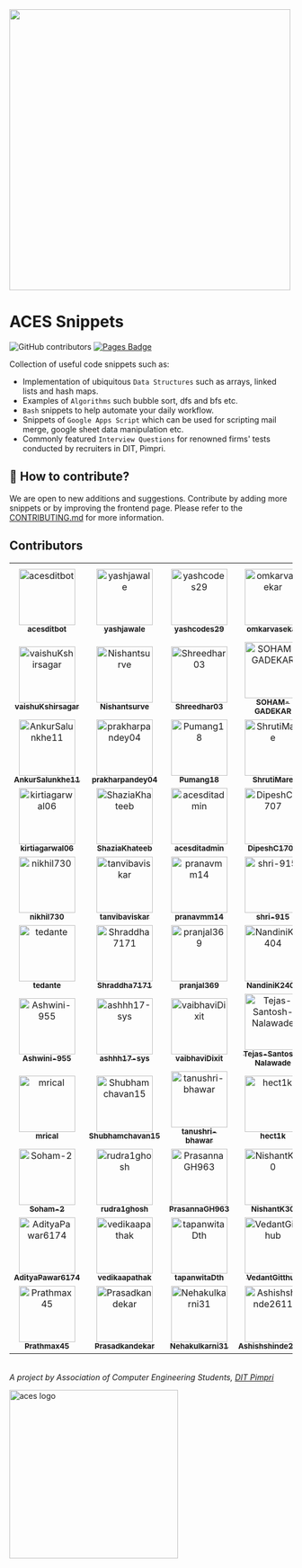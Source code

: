 <img src="static/logo.png" width=500>

# ACES Snippets

![GitHub contributors](https://img.shields.io/github/contributors/acesdit/snippets)
[![Pages Badge](https://img.shields.io/badge/View%20Website-aces.github.io/snippets-8A2BE2)](https://acesdit.github.io/snippets/)

Collection of useful code snippets such as:
- Implementation of ubiquitous ```Data Structures``` such as arrays, linked lists and hash maps.
- Examples of ```Algorithms``` such bubble sort, dfs and bfs etc.
- ```Bash``` snippets to help automate your daily workflow.
- Snippets of ```Google Apps Script``` which can be used for scripting mail merge, google sheet data manipulation etc.
- Commonly featured ```Interview Questions``` for renowned firms' tests conducted by recruiters in DIT, Pimpri.


## 🙋 How to contribute?

We are open to new additions and suggestions. Contribute by adding more snippets or by improving the frontend page. Please refer to the [CONTRIBUTING.md](CONTRIBUTING.md) for more information.

## Contributors

<!-- readme: collaborators,contributors -start -->
<table>
<tr>
    <td align="center">
        <a href="https://github.com/acesditbot">
            <img src="https://avatars.githubusercontent.com/u/147253511?v=4" width="100;" alt="acesditbot"/>
            <br />
            <sub><b>acesditbot</b></sub>
        </a>
    </td>
    <td align="center">
        <a href="https://github.com/yashjawale">
            <img src="https://avatars.githubusercontent.com/u/63059729?v=4" width="100;" alt="yashjawale"/>
            <br />
            <sub><b>yashjawale</b></sub>
        </a>
    </td>
    <td align="center">
        <a href="https://github.com/yashcodes29">
            <img src="https://avatars.githubusercontent.com/u/155977149?v=4" width="100;" alt="yashcodes29"/>
            <br />
            <sub><b>yashcodes29</b></sub>
        </a>
    </td>
    <td align="center">
        <a href="https://github.com/omkarvasekar">
            <img src="https://avatars.githubusercontent.com/u/125749197?v=4" width="100;" alt="omkarvasekar"/>
            <br />
            <sub><b>omkarvasekar</b></sub>
        </a>
    </td>
    <td align="center">
        <a href="https://github.com/sahil-s-246">
            <img src="https://avatars.githubusercontent.com/u/97866494?v=4" width="100;" alt="sahil-s-246"/>
            <br />
            <sub><b>sahil-s-246</b></sub>
        </a>
    </td>
    <td align="center">
        <a href="https://github.com/Atharva-Morankar-09">
            <img src="https://avatars.githubusercontent.com/u/90545519?v=4" width="100;" alt="Atharva-Morankar-09"/>
            <br />
            <sub><b>Atharva-Morankar-09</b></sub>
        </a>
    </td></tr>
<tr>
    <td align="center">
        <a href="https://github.com/vaishuKshirsagar">
            <img src="https://avatars.githubusercontent.com/u/88662275?v=4" width="100;" alt="vaishuKshirsagar"/>
            <br />
            <sub><b>vaishuKshirsagar</b></sub>
        </a>
    </td>
    <td align="center">
        <a href="https://github.com/Nishantsurve">
            <img src="https://avatars.githubusercontent.com/u/104264099?v=4" width="100;" alt="Nishantsurve"/>
            <br />
            <sub><b>Nishantsurve</b></sub>
        </a>
    </td>
    <td align="center">
        <a href="https://github.com/Shreedhar03">
            <img src="https://avatars.githubusercontent.com/u/114936376?v=4" width="100;" alt="Shreedhar03"/>
            <br />
            <sub><b>Shreedhar03</b></sub>
        </a>
    </td>
    <td align="center">
        <a href="https://github.com/SOHAM-GADEKAR">
            <img src="https://avatars.githubusercontent.com/u/178985550?v=4" width="100;" alt="SOHAM-GADEKAR"/>
            <br />
            <sub><b>SOHAM-GADEKAR</b></sub>
        </a>
    </td>
    <td align="center">
        <a href="https://github.com/atharvaparab9160">
            <img src="https://avatars.githubusercontent.com/u/116532157?v=4" width="100;" alt="atharvaparab9160"/>
            <br />
            <sub><b>atharvaparab9160</b></sub>
        </a>
    </td>
    <td align="center">
        <a href="https://github.com/ivahbavi">
            <img src="https://avatars.githubusercontent.com/u/143157340?v=4" width="100;" alt="ivahbavi"/>
            <br />
            <sub><b>ivahbavi</b></sub>
        </a>
    </td></tr>
<tr>
    <td align="center">
        <a href="https://github.com/AnkurSalunkhe11">
            <img src="https://avatars.githubusercontent.com/u/110984132?v=4" width="100;" alt="AnkurSalunkhe11"/>
            <br />
            <sub><b>AnkurSalunkhe11</b></sub>
        </a>
    </td>
    <td align="center">
        <a href="https://github.com/prakharpandey04">
            <img src="https://avatars.githubusercontent.com/u/95423165?v=4" width="100;" alt="prakharpandey04"/>
            <br />
            <sub><b>prakharpandey04</b></sub>
        </a>
    </td>
    <td align="center">
        <a href="https://github.com/Pumang18">
            <img src="https://avatars.githubusercontent.com/u/112180951?v=4" width="100;" alt="Pumang18"/>
            <br />
            <sub><b>Pumang18</b></sub>
        </a>
    </td>
    <td align="center">
        <a href="https://github.com/ShrutiMare">
            <img src="https://avatars.githubusercontent.com/u/134821909?v=4" width="100;" alt="ShrutiMare"/>
            <br />
            <sub><b>ShrutiMare</b></sub>
        </a>
    </td>
    <td align="center">
        <a href="https://github.com/anishashinde2507">
            <img src="https://avatars.githubusercontent.com/u/124612206?v=4" width="100;" alt="anishashinde2507"/>
            <br />
            <sub><b>anishashinde2507</b></sub>
        </a>
    </td>
    <td align="center">
        <a href="https://github.com/PratKakade">
            <img src="https://avatars.githubusercontent.com/u/101464490?v=4" width="100;" alt="PratKakade"/>
            <br />
            <sub><b>PratKakade</b></sub>
        </a>
    </td></tr>
<tr>
    <td align="center">
        <a href="https://github.com/kirtiagarwal06">
            <img src="https://avatars.githubusercontent.com/u/131999976?v=4" width="100;" alt="kirtiagarwal06"/>
            <br />
            <sub><b>kirtiagarwal06</b></sub>
        </a>
    </td>
    <td align="center">
        <a href="https://github.com/ShaziaKhateeb">
            <img src="https://avatars.githubusercontent.com/u/147310301?v=4" width="100;" alt="ShaziaKhateeb"/>
            <br />
            <sub><b>ShaziaKhateeb</b></sub>
        </a>
    </td>
    <td align="center">
        <a href="https://github.com/acesditadmin">
            <img src="https://avatars.githubusercontent.com/u/90958832?v=4" width="100;" alt="acesditadmin"/>
            <br />
            <sub><b>acesditadmin</b></sub>
        </a>
    </td>
    <td align="center">
        <a href="https://github.com/DipeshC1707">
            <img src="https://avatars.githubusercontent.com/u/112754484?v=4" width="100;" alt="DipeshC1707"/>
            <br />
            <sub><b>DipeshC1707</b></sub>
        </a>
    </td>
    <td align="center">
        <a href="https://github.com/JV-2701">
            <img src="https://avatars.githubusercontent.com/u/120125232?v=4" width="100;" alt="JV-2701"/>
            <br />
            <sub><b>JV-2701</b></sub>
        </a>
    </td>
    <td align="center">
        <a href="https://github.com/ZizzleStark">
            <img src="https://avatars.githubusercontent.com/u/111041456?v=4" width="100;" alt="ZizzleStark"/>
            <br />
            <sub><b>ZizzleStark</b></sub>
        </a>
    </td></tr>
<tr>
    <td align="center">
        <a href="https://github.com/nikhil730">
            <img src="https://avatars.githubusercontent.com/u/79016958?v=4" width="100;" alt="nikhil730"/>
            <br />
            <sub><b>nikhil730</b></sub>
        </a>
    </td>
    <td align="center">
        <a href="https://github.com/tanvibaviskar">
            <img src="https://avatars.githubusercontent.com/u/145899846?v=4" width="100;" alt="tanvibaviskar"/>
            <br />
            <sub><b>tanvibaviskar</b></sub>
        </a>
    </td>
    <td align="center">
        <a href="https://github.com/pranavmm14">
            <img src="https://avatars.githubusercontent.com/u/105978137?v=4" width="100;" alt="pranavmm14"/>
            <br />
            <sub><b>pranavmm14</b></sub>
        </a>
    </td>
    <td align="center">
        <a href="https://github.com/shri-915">
            <img src="https://avatars.githubusercontent.com/u/119003561?v=4" width="100;" alt="shri-915"/>
            <br />
            <sub><b>shri-915</b></sub>
        </a>
    </td>
    <td align="center">
        <a href="https://github.com/sejalnarkhede">
            <img src="https://avatars.githubusercontent.com/u/179904553?v=4" width="100;" alt="sejalnarkhede"/>
            <br />
            <sub><b>sejalnarkhede</b></sub>
        </a>
    </td>
    <td align="center">
        <a href="https://github.com/infinityshru27">
            <img src="https://avatars.githubusercontent.com/u/176791623?v=4" width="100;" alt="infinityshru27"/>
            <br />
            <sub><b>infinityshru27</b></sub>
        </a>
    </td></tr>
<tr>
    <td align="center">
        <a href="https://github.com/tedante">
            <img src="https://avatars.githubusercontent.com/u/23611745?v=4" width="100;" alt="tedante"/>
            <br />
            <sub><b>tedante</b></sub>
        </a>
    </td>
    <td align="center">
        <a href="https://github.com/Shraddha7171">
            <img src="https://avatars.githubusercontent.com/u/179723810?v=4" width="100;" alt="Shraddha7171"/>
            <br />
            <sub><b>Shraddha7171</b></sub>
        </a>
    </td>
    <td align="center">
        <a href="https://github.com/pranjal369">
            <img src="https://avatars.githubusercontent.com/u/78440907?v=4" width="100;" alt="pranjal369"/>
            <br />
            <sub><b>pranjal369</b></sub>
        </a>
    </td>
    <td align="center">
        <a href="https://github.com/NandiniK2404">
            <img src="https://avatars.githubusercontent.com/u/180621338?v=4" width="100;" alt="NandiniK2404"/>
            <br />
            <sub><b>NandiniK2404</b></sub>
        </a>
    </td>
    <td align="center">
        <a href="https://github.com/Kasa1905">
            <img src="https://avatars.githubusercontent.com/u/171919383?v=4" width="100;" alt="Kasa1905"/>
            <br />
            <sub><b>Kasa1905</b></sub>
        </a>
    </td>
    <td align="center">
        <a href="https://github.com/Vardhaman619">
            <img src="https://avatars.githubusercontent.com/u/97441447?v=4" width="100;" alt="Vardhaman619"/>
            <br />
            <sub><b>Vardhaman619</b></sub>
        </a>
    </td></tr>
<tr>
    <td align="center">
        <a href="https://github.com/Ashwini-955">
            <img src="https://avatars.githubusercontent.com/u/158430651?v=4" width="100;" alt="Ashwini-955"/>
            <br />
            <sub><b>Ashwini-955</b></sub>
        </a>
    </td>
    <td align="center">
        <a href="https://github.com/ashhh17-sys">
            <img src="https://avatars.githubusercontent.com/u/179872041?v=4" width="100;" alt="ashhh17-sys"/>
            <br />
            <sub><b>ashhh17-sys</b></sub>
        </a>
    </td>
    <td align="center">
        <a href="https://github.com/vaibhaviDixit">
            <img src="https://avatars.githubusercontent.com/u/88642745?v=4" width="100;" alt="vaibhaviDixit"/>
            <br />
            <sub><b>vaibhaviDixit</b></sub>
        </a>
    </td>
    <td align="center">
        <a href="https://github.com/Tejas-Santosh-Nalawade">
            <img src="https://avatars.githubusercontent.com/u/89332752?v=4" width="100;" alt="Tejas-Santosh-Nalawade"/>
            <br />
            <sub><b>Tejas-Santosh-Nalawade</b></sub>
        </a>
    </td>
    <td align="center">
        <a href="https://github.com/SujalBagade">
            <img src="https://avatars.githubusercontent.com/u/107856489?v=4" width="100;" alt="SujalBagade"/>
            <br />
            <sub><b>SujalBagade</b></sub>
        </a>
    </td>
    <td align="center">
        <a href="https://github.com/Ocidemus">
            <img src="https://avatars.githubusercontent.com/u/101312204?v=4" width="100;" alt="Ocidemus"/>
            <br />
            <sub><b>Ocidemus</b></sub>
        </a>
    </td></tr>
<tr>
    <td align="center">
        <a href="https://github.com/mrical">
            <img src="https://avatars.githubusercontent.com/u/60258119?v=4" width="100;" alt="mrical"/>
            <br />
            <sub><b>mrical</b></sub>
        </a>
    </td>
    <td align="center">
        <a href="https://github.com/Shubhamchavan15">
            <img src="https://avatars.githubusercontent.com/u/153620992?v=4" width="100;" alt="Shubhamchavan15"/>
            <br />
            <sub><b>Shubhamchavan15</b></sub>
        </a>
    </td>
    <td align="center">
        <a href="https://github.com/tanushri-bhawar">
            <img src="https://avatars.githubusercontent.com/u/180107188?v=4" width="100;" alt="tanushri-bhawar"/>
            <br />
            <sub><b>tanushri-bhawar</b></sub>
        </a>
    </td>
    <td align="center">
        <a href="https://github.com/hect1k">
            <img src="https://avatars.githubusercontent.com/u/70348851?v=4" width="100;" alt="hect1k"/>
            <br />
            <sub><b>hect1k</b></sub>
        </a>
    </td>
    <td align="center">
        <a href="https://github.com/akshaybade1313">
            <img src="https://avatars.githubusercontent.com/u/128242158?v=4" width="100;" alt="akshaybade1313"/>
            <br />
            <sub><b>akshaybade1313</b></sub>
        </a>
    </td>
    <td align="center">
        <a href="https://github.com/Vidsp21">
            <img src="https://avatars.githubusercontent.com/u/176646436?v=4" width="100;" alt="Vidsp21"/>
            <br />
            <sub><b>Vidsp21</b></sub>
        </a>
    </td></tr>
<tr>
    <td align="center">
        <a href="https://github.com/Soham-2">
            <img src="https://avatars.githubusercontent.com/u/180564342?v=4" width="100;" alt="Soham-2"/>
            <br />
            <sub><b>Soham-2</b></sub>
        </a>
    </td>
    <td align="center">
        <a href="https://github.com/rudra1ghosh">
            <img src="https://avatars.githubusercontent.com/u/134212273?v=4" width="100;" alt="rudra1ghosh"/>
            <br />
            <sub><b>rudra1ghosh</b></sub>
        </a>
    </td>
    <td align="center">
        <a href="https://github.com/PrasannaGH963">
            <img src="https://avatars.githubusercontent.com/u/118652559?v=4" width="100;" alt="PrasannaGH963"/>
            <br />
            <sub><b>PrasannaGH963</b></sub>
        </a>
    </td>
    <td align="center">
        <a href="https://github.com/NishantK30">
            <img src="https://avatars.githubusercontent.com/u/120248540?v=4" width="100;" alt="NishantK30"/>
            <br />
            <sub><b>NishantK30</b></sub>
        </a>
    </td>
    <td align="center">
        <a href="https://github.com/uppy19d0">
            <img src="https://avatars.githubusercontent.com/u/51054204?v=4" width="100;" alt="uppy19d0"/>
            <br />
            <sub><b>uppy19d0</b></sub>
        </a>
    </td>
    <td align="center">
        <a href="https://github.com/LEARNER1432">
            <img src="https://avatars.githubusercontent.com/u/145311546?v=4" width="100;" alt="LEARNER1432"/>
            <br />
            <sub><b>LEARNER1432</b></sub>
        </a>
    </td></tr>
<tr>
    <td align="center">
        <a href="https://github.com/AdityaPawar6174">
            <img src="https://avatars.githubusercontent.com/u/145215840?v=4" width="100;" alt="AdityaPawar6174"/>
            <br />
            <sub><b>AdityaPawar6174</b></sub>
        </a>
    </td>
    <td align="center">
        <a href="https://github.com/vedikaapathak">
            <img src="https://avatars.githubusercontent.com/u/179904666?v=4" width="100;" alt="vedikaapathak"/>
            <br />
            <sub><b>vedikaapathak</b></sub>
        </a>
    </td>
    <td align="center">
        <a href="https://github.com/tapanwitaDth">
            <img src="https://avatars.githubusercontent.com/u/182487253?v=4" width="100;" alt="tapanwitaDth"/>
            <br />
            <sub><b>tapanwitaDth</b></sub>
        </a>
    </td>
    <td align="center">
        <a href="https://github.com/VedantGitthub">
            <img src="https://avatars.githubusercontent.com/u/137814820?v=4" width="100;" alt="VedantGitthub"/>
            <br />
            <sub><b>VedantGitthub</b></sub>
        </a>
    </td>
    <td align="center">
        <a href="https://github.com/Urjaasapkalee">
            <img src="https://avatars.githubusercontent.com/u/180578513?v=4" width="100;" alt="Urjaasapkalee"/>
            <br />
            <sub><b>Urjaasapkalee</b></sub>
        </a>
    </td>
    <td align="center">
        <a href="https://github.com/SarveshRasal">
            <img src="https://avatars.githubusercontent.com/u/124485985?v=4" width="100;" alt="SarveshRasal"/>
            <br />
            <sub><b>SarveshRasal</b></sub>
        </a>
    </td></tr>
<tr>
    <td align="center">
        <a href="https://github.com/Prathmax45">
            <img src="https://avatars.githubusercontent.com/u/157029881?v=4" width="100;" alt="Prathmax45"/>
            <br />
            <sub><b>Prathmax45</b></sub>
        </a>
    </td>
    <td align="center">
        <a href="https://github.com/Prasadkandekar">
            <img src="https://avatars.githubusercontent.com/u/145256223?v=4" width="100;" alt="Prasadkandekar"/>
            <br />
            <sub><b>Prasadkandekar</b></sub>
        </a>
    </td>
    <td align="center">
        <a href="https://github.com/Nehakulkarni31">
            <img src="https://avatars.githubusercontent.com/u/180095538?v=4" width="100;" alt="Nehakulkarni31"/>
            <br />
            <sub><b>Nehakulkarni31</b></sub>
        </a>
    </td>
    <td align="center">
        <a href="https://github.com/Ashishshinde2611">
            <img src="https://avatars.githubusercontent.com/u/178256100?v=4" width="100;" alt="Ashishshinde2611"/>
            <br />
            <sub><b>Ashishshinde2611</b></sub>
        </a>
    </td>
    <td align="center">
        <a href="https://github.com/AnushkaSao">
            <img src="https://avatars.githubusercontent.com/u/141952829?v=4" width="100;" alt="AnushkaSao"/>
            <br />
            <sub><b>AnushkaSao</b></sub>
        </a>
    </td>
    <td align="center">
        <a href="https://github.com/AbhishekPihulkar">
            <img src="https://avatars.githubusercontent.com/u/179907359?v=4" width="100;" alt="AbhishekPihulkar"/>
            <br />
            <sub><b>AbhishekPihulkar</b></sub>
        </a>
    </td></tr>
</table>
<!-- readme: collaborators,contributors -end -->

\
_A project by Association of Computer Engineering Students, [DIT Pimpri](https://engg.dypvp.edu.in/)_

<img src="static/aces-badge.png" alt="aces logo" width="300">